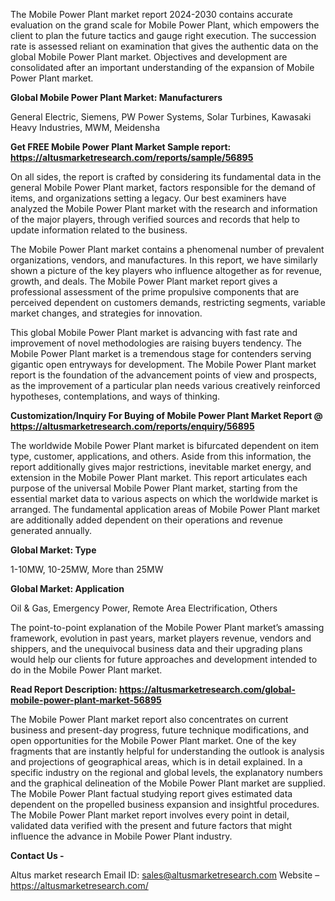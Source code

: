 The Mobile Power Plant market report 2024-2030 contains accurate evaluation on the grand scale for Mobile Power Plant, which empowers the client to plan the future tactics and gauge right execution. The succession rate is assessed reliant on examination that gives the authentic data on the global Mobile Power Plant market. Objectives and development are consolidated after an important understanding of the expansion of Mobile Power Plant market.

<b>Global Mobile Power Plant Market: Manufacturers</b>

General Electric, Siemens, PW Power Systems, Solar Turbines, Kawasaki Heavy Industries, MWM, Meidensha

<b>Get FREE Mobile Power Plant Market Sample report: <a href="https://altusmarketresearch.com/reports/sample/56895">https://altusmarketresearch.com/reports/sample/56895</a></b>

On all sides, the report is crafted by considering its fundamental data in the general Mobile Power Plant market, factors responsible for the demand of items, and organizations setting a legacy. Our best examiners have analyzed the Mobile Power Plant market with the research and information of the major players, through verified sources and records that help to update information related to the business.

The Mobile Power Plant market contains a phenomenal number of prevalent organizations, vendors, and manufactures. In this report, we have similarly shown a picture of the key players who influence altogether as for revenue, growth, and deals. The Mobile Power Plant market report gives a professional assessment of the prime propulsive components that are perceived dependent on customers demands, restricting segments, variable market changes, and strategies for innovation.

This global Mobile Power Plant market is advancing with fast rate and improvement of novel methodologies are raising buyers tendency. The Mobile Power Plant market is a tremendous stage for contenders serving gigantic open entryways for development. The Mobile Power Plant market report is the foundation of the advancement points of view and prospects, as the improvement of a particular plan needs various creatively reinforced hypotheses, contemplations, and ways of thinking.

<b>Customization/Inquiry For Buying of Mobile Power Plant Market Report @ <a href="https://altusmarketresearch.com/reports/enquiry/56895">https://altusmarketresearch.com/reports/enquiry/56895</a></b>

The worldwide Mobile Power Plant market is bifurcated dependent on item type, customer, applications, and others. Aside from this information, the report additionally gives major restrictions, inevitable market energy, and extension in the Mobile Power Plant market. This report articulates each purpose of the universal Mobile Power Plant market, starting from the essential market data to various aspects on which the worldwide market is arranged. The fundamental application areas of Mobile Power Plant market are additionally added dependent on their operations and revenue generated annually.

<b>Global Market: Type</b>

1-10MW, 10-25MW, More than 25MW

<b>Global Market: Application</b>

Oil &amp; Gas, Emergency Power, Remote Area Electrification, Others

The point-to-point explanation of the Mobile Power Plant market’s amassing framework, evolution in past years, market players revenue, vendors and shippers, and the unequivocal business data and their upgrading plans would help our clients for future approaches and development intended to do in the Mobile Power Plant market.

<b>Read Report Description: <a href="https://altusmarketresearch.com/global-mobile-power-plant-market-56895">https://altusmarketresearch.com/global-mobile-power-plant-market-56895</a></b>

The Mobile Power Plant market report also concentrates on current business and present-day progress, future technique modifications, and open opportunities for the Mobile Power Plant market. One of the key fragments that are instantly helpful for understanding the outlook is analysis and projections of geographical areas, which is in detail explained. In a specific industry on the regional and global levels, the explanatory numbers and the graphical delineation of the Mobile Power Plant market are supplied. The Mobile Power Plant factual studying report gives estimated data dependent on the propelled business expansion and insightful procedures. The Mobile Power Plant market report involves every point in detail, validated data verified with the present and future factors that might influence the advance in Mobile Power Plant industry.

<b>Contact Us -</b>

Altus market research
Email ID: <a href="mailto:sales@altusmarketresearch.com">sales@altusmarketresearch.com</a>
Website – <a href="https://altusmarketresearch.com/">https://altusmarketresearch.com/</a>
